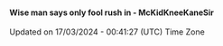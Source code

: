 #### Wise man says only fool rush in - McKidKneeKaneSir
Updated on 17/03/2024 - 00:41:27 (UTC) Time Zone
